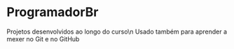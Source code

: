 # ProgramadorBr
 Projetos desenvolvidos ao longo do curso\n
 Usado também para aprender a mexer no Git e no GitHub
